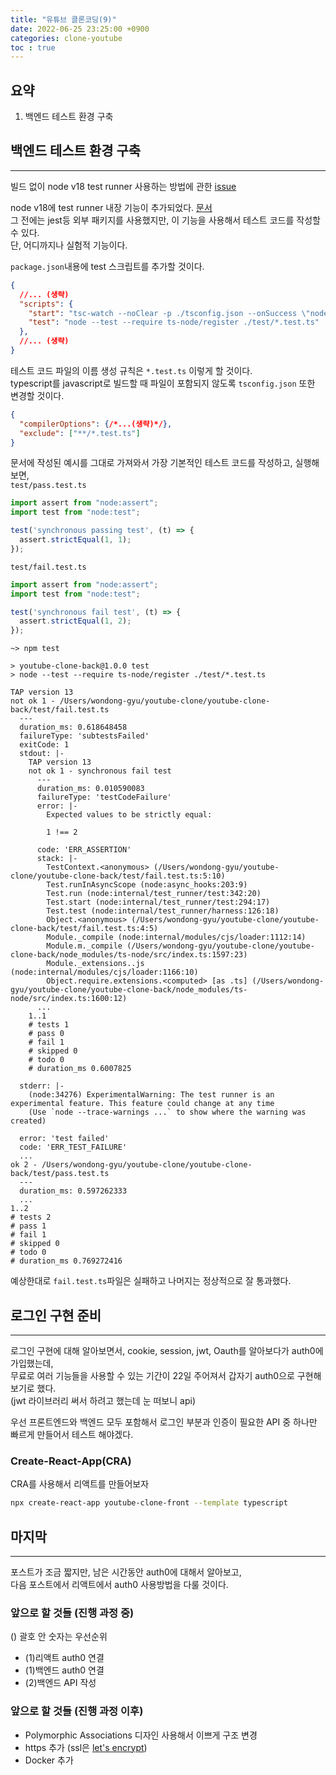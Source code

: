 ```yaml
---
title: "유튜브 클론코딩(9)"
date: 2022-06-25 23:25:00 +0900
categories: clone-youtube
toc : true
---
```


## 요약

1. 백엔드 테스트 환경 구축

## 백엔드 테스트 환경 구축
___

빌드 없이 node v18 test runner 사용하는 방법에 관한 [issue](https://github.com/TypeStrong/ts-node/discussions/1811#discussioncomment-3010783)

node v18에 test runner 내장 기능이 추가되었다. [문서](https://nodejs.org/dist/latest-v18.x/docs/api/test.html)  
그 전에는 jest등 외부 패키지를 사용했지만, 이 기능을 사용해서 테스트 코드를 작성할 수 있다.  
단, 어디까지나 실험적 기능이다.  

`package.json`내용에 test 스크립트를 추가할 것이다.  
```json
{
  //... (생략)
  "scripts": {
    "start": "tsc-watch --noClear -p ./tsconfig.json --onSuccess \"node ./dist/src/index.js\"",
    "test": "node --test --require ts-node/register ./test/*.test.ts"
  },
  //... (생략)
}
```

테스트 코드 파일의 이름 생성 규칙은 `*.test.ts` 이렇게 할 것이다.  
typescript를 javascript로 빌드할 때 파일이 포함되지 않도록 `tsconfig.json` 또한 변경할 것이다.  
```json
{
  "compilerOptions": {/*...(생략)*/},
  "exclude": ["**/*.test.ts"]
}
```


문서에 작성된 예시를 그대로 가져와서 가장 기본적인 테스트 코드를 작성하고, 실행해보면,   
`test/pass.test.ts`  
```ts
import assert from "node:assert";
import test from "node:test";

test('synchronous passing test', (t) => {
  assert.strictEqual(1, 1);
});
```
`test/fail.test.ts`  
```ts
import assert from "node:assert";
import test from "node:test";

test('synchronous fail test', (t) => {
  assert.strictEqual(1, 2);
});
```

```
~> npm test

> youtube-clone-back@1.0.0 test
> node --test --require ts-node/register ./test/*.test.ts

TAP version 13
not ok 1 - /Users/wondong-gyu/youtube-clone/youtube-clone-back/test/fail.test.ts
  ---
  duration_ms: 0.618648458
  failureType: 'subtestsFailed'
  exitCode: 1
  stdout: |-
    TAP version 13
    not ok 1 - synchronous fail test
      ---
      duration_ms: 0.010590083
      failureType: 'testCodeFailure'
      error: |-
        Expected values to be strictly equal:
        
        1 !== 2
        
      code: 'ERR_ASSERTION'
      stack: |-
        TestContext.<anonymous> (/Users/wondong-gyu/youtube-clone/youtube-clone-back/test/fail.test.ts:5:10)
        Test.runInAsyncScope (node:async_hooks:203:9)
        Test.run (node:internal/test_runner/test:342:20)
        Test.start (node:internal/test_runner/test:294:17)
        Test.test (node:internal/test_runner/harness:126:18)
        Object.<anonymous> (/Users/wondong-gyu/youtube-clone/youtube-clone-back/test/fail.test.ts:4:5)
        Module._compile (node:internal/modules/cjs/loader:1112:14)
        Module.m._compile (/Users/wondong-gyu/youtube-clone/youtube-clone-back/node_modules/ts-node/src/index.ts:1597:23)
        Module._extensions..js (node:internal/modules/cjs/loader:1166:10)
        Object.require.extensions.<computed> [as .ts] (/Users/wondong-gyu/youtube-clone/youtube-clone-back/node_modules/ts-node/src/index.ts:1600:12)
      ...
    1..1
    # tests 1
    # pass 0
    # fail 1
    # skipped 0
    # todo 0
    # duration_ms 0.6007825
    
  stderr: |-
    (node:34276) ExperimentalWarning: The test runner is an experimental feature. This feature could change at any time
    (Use `node --trace-warnings ...` to show where the warning was created)
    
  error: 'test failed'
  code: 'ERR_TEST_FAILURE'
  ...
ok 2 - /Users/wondong-gyu/youtube-clone/youtube-clone-back/test/pass.test.ts
  ---
  duration_ms: 0.597262333
  ...
1..2
# tests 2
# pass 1
# fail 1
# skipped 0
# todo 0
# duration_ms 0.769272416
```

예상한대로 `fail.test.ts`파일은 실패하고 나머지는 정상적으로 잘 통과했다.  

## 로그인 구현 준비
___

로그인 구현에 대해 알아보면서, cookie, session, jwt, Oauth를 알아보다가 auth0에 가입했는데,  
무료로 여러 기능들을 사용할 수 있는 기간이 22일 주어져서 갑자기 auth0으로 구현해보기로 했다.  
(jwt 라이브러리 써서 하려고 했는데 눈 떠보니 api)  

우선 프론트엔드와 백엔드 모두 포함해서 로그인 부분과 인증이 필요한 API 중 하나만 빠르게 만들어서 테스트 해야겠다.

### Create-React-App(CRA)

CRA를 사용해서 리액트를 만들어보자  
```sh
npx create-react-app youtube-clone-front --template typescript
```


## 마지막
___

포스트가 조금 짧지만, 남은 시간동안 auth0에 대해서 알아보고,  
다음 포스트에서 리액트에서 auth0 사용방법을 다룰 것이다.  

### 앞으로 할 것들 (진행 과정 중)
() 괄호 안 숫자는 우선순위  

- (1)리액트 auth0 연결
- (1)백엔드 auth0 연결
- (2)백엔드 API 작성

### 앞으로 할 것들 (진행 과정 이후)

- Polymorphic Associations 디자인 사용해서 이쁘게 구조 변경
- https 추가 (ssl은 [let's encrypt](https://letsencrypt.org/ko/))
- Docker 추가